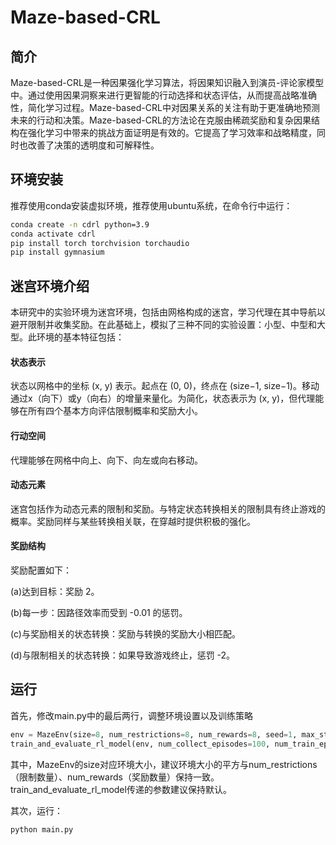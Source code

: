 # Maze-based-CRL
## 简介
Maze-based-CRL是一种因果强化学习算法，将因果知识融入到演员-评论家模型中。通过使用因果洞察来进行更智能的行动选择和状态评估，从而提高战略准确性，简化学习过程。Maze-based-CRL中对因果关系的关注有助于更准确地预测未来的行动和决策。Maze-based-CRL的方法论在克服由稀疏奖励和复杂因果结构在强化学习中带来的挑战方面证明是有效的。它提高了学习效率和战略精度，同时也改善了决策的透明度和可解释性。
## 环境安装
推荐使用conda安装虚拟环境，推荐使用ubuntu系统，在命令行中运行：
```bash
conda create -n cdrl python=3.9
conda activate cdrl
pip install torch torchvision torchaudio
pip install gymnasium
```
## 迷宫环境介绍
本研究中的实验环境为迷宫环境，包括由网格构成的迷宫，学习代理在其中导航以避开限制并收集奖励。在此基础上，模拟了三种不同的实验设置：小型、中型和大型。此环境的基本特征包括：
#### 状态表示
状态以网格中的坐标 (x, y) 表示。起点在 (0, 0)，终点在 (size−1, size−1)。移动通过x（向下）或y（向右）的增量来量化。为简化，状态表示为 (x, y)，但代理能够在所有四个基本方向评估限制概率和奖励大小。
#### 行动空间
代理能够在网格中向上、向下、向左或向右移动。
#### 动态元素
迷宫包括作为动态元素的限制和奖励。与特定状态转换相关的限制具有终止游戏的概率。奖励同样与某些转换相关联，在穿越时提供积极的强化。
#### 奖励结构
奖励配置如下：

(a)达到目标：奖励 2。

(b)每一步：因路径效率而受到 -0.01 的惩罚。

(c)与奖励相关的状态转换：奖励与转换的奖励大小相匹配。

(d)与限制相关的状态转换：如果导致游戏终止，惩罚 -2。
## 运行
首先，修改main.py中的最后两行，调整环境设置以及训练策略

```python
env = MazeEnv(size=8, num_restrictions=8, num_rewards=8, seed=1, max_steps=64)
train_and_evaluate_rl_model(env, num_collect_episodes=100, num_train_episodes=1000, eval_interval=10, prior_prob=0.5, prior_func=prior_function, batch_size=64, learning_rate=0.00001, if_render=False, if_pretrain=True)
```

其中，MazeEnv的size对应环境大小，建议环境大小的平方与num_restrictions（限制数量）、num_rewards（奖励数量）保持一致。train_and_evaluate_rl_model传递的参数建议保持默认。

其次，运行：
```bash
python main.py
```
